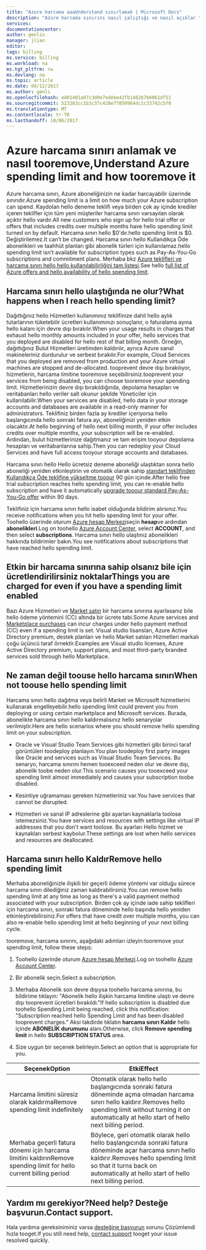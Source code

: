 ```yaml
---
title: "Azure harcama aaaUnderstand sınırlamak | Microsoft Docs"
description: "Azure harcama sınırını nasıl çalıştığı ve nasıl açıklar tooremove,"
services: 
documentationcenter: 
author: genlin
manager: jlian
editor: 
tags: billing
ms.service: billing
ms.workload: na
ms.tgt_pltfrm: na
ms.devlang: na
ms.topic: article
ms.date: 04/12/2017
ms.author: genli
ms.openlocfilehash: ed01401a07c3d0e7edebe42fb1482b7b60b1df51
ms.sourcegitcommit: 523283cc1b3c37c428e77850964dc1c33742c5f0
ms.translationtype: MT
ms.contentlocale: tr-TR
ms.lasthandoff: 10/06/2017
---
```

# <a name="understand-azure-spending-limit-and-how-tooremove-it"></a><span data-ttu-id="d7561-103">Azure harcama sınırı anlamak ve nasıl tooremove,</span><span class="sxs-lookup"><span data-stu-id="d7561-103">Understand Azure spending limit and how tooremove it</span></span>

<span data-ttu-id="d7561-104">Azure harcama sınırı, Azure aboneliğinizin ne kadar harcayabilir üzerinde sınırıdır.</span><span class="sxs-lookup"><span data-stu-id="d7561-104">Azure spending limit is a limit on how much your Azure subscription can spend.</span></span> <span data-ttu-id="d7561-105">Kaydolan hello deneme teklifi veya birden çok ay içinde krediler içeren teklifler için tüm yeni müşteriler harcama sınırı varsayılan olarak açıktır hello vardır.</span><span class="sxs-lookup"><span data-stu-id="d7561-105">All new customers who sign up for hello trial offer or offers that includes credits over multiple months have hello spending limit turned on by default.</span></span> <span data-ttu-id="d7561-106">Harcama sınırı hello $0'dır.</span><span class="sxs-lookup"><span data-stu-id="d7561-106">hello spending limit is $0.</span></span> <span data-ttu-id="d7561-107">Değiştirilemez.</span><span class="sxs-lookup"><span data-stu-id="d7561-107">It can’t be changed.</span></span> <span data-ttu-id="d7561-108">Harcama sınırı hello Kullandıkça Öde abonelikleri ve taahhüt planları gibi abonelik türleri için kullanılamaz.</span><span class="sxs-lookup"><span data-stu-id="d7561-108">hello spending limit isn’t available for subscription types such as Pay-As-You-Go subscriptions and commitment plans.</span></span> <span data-ttu-id="d7561-109">Merhaba bkz [Azure teklifleri ve harcama sınırı hello hello kullanılabilirliğini tam listesi](https://azure.microsoft.com/support/legal/offer-details/).</span><span class="sxs-lookup"><span data-stu-id="d7561-109">See hello [full list of Azure offers and hello availability of hello spending limit](https://azure.microsoft.com/support/legal/offer-details/).</span></span>

## <a name="what-happens-when-i-reach-hello-spending-limit"></a><span data-ttu-id="d7561-110">Harcama sınırı hello ulaştığında ne olur?</span><span class="sxs-lookup"><span data-stu-id="d7561-110">What happens when I reach hello spending limit?</span></span>

<span data-ttu-id="d7561-111">Dağıttığınız hello Hizmetleri kullanımınız teklifinize dahil hello aylık tutarlarının tüketebilir ücretleri kullanımınızı sonuçlanır, o faturalama ayına hello kalanı için devre dışı bırakılır.</span><span class="sxs-lookup"><span data-stu-id="d7561-111">When your usage results in charges that exhaust hello monthly amounts included in your offer, hello services that you deployed are disabled for hello rest of that billing month.</span></span> <span data-ttu-id="d7561-112">Örneğin, dağıttığınız Bulut Hizmetleri üretimden kaldırılır, ayrıca Azure sanal makineleriniz durdurulur ve serbest bırakılır.</span><span class="sxs-lookup"><span data-stu-id="d7561-112">For example, Cloud Services that you deployed are removed from production and your Azure virtual machines are stopped and de-allocated.</span></span> <span data-ttu-id="d7561-113">tooprevent devre dışı bırakılıyor, hizmetlerin, harcama limitine tooremove seçebilirsiniz.</span><span class="sxs-lookup"><span data-stu-id="d7561-113">tooprevent your services from being disabled, you can choose tooremove your spending limit.</span></span> <span data-ttu-id="d7561-114">Hizmetlerinizin devre dışı bırakıldığında, depolama hesapları ve veritabanları hello veriler salt okunur şekilde Yöneticiler için kullanılabilir.</span><span class="sxs-lookup"><span data-stu-id="d7561-114">When your services are disabled, hello data in your storage accounts and databases are available in a read-only manner for administrators.</span></span> <span data-ttu-id="d7561-115">Teklifiniz birden fazla ay krediler içeriyorsa hello başlangıcında hello sonraki fatura ayı, aboneliğinizi yeniden etkin olacaktır.</span><span class="sxs-lookup"><span data-stu-id="d7561-115">At hello beginning of hello next billing month, if your offer includes credits over multiple months, your subscription will be re-enabled.</span></span> <span data-ttu-id="d7561-116">Ardından, bulut hizmetlerinize dağıtmanız ve tam erişim tooyour depolama hesapları ve veritabanlarına sahip.</span><span class="sxs-lookup"><span data-stu-id="d7561-116">Then you can redeploy your Cloud Services and have full access tooyour storage accounts and databases.</span></span>

<span data-ttu-id="d7561-117">Harcama sınırı hello Hello ücretsiz deneme aboneliği ulaştıktan sonra hello aboneliği yeniden etkinleştirin ve otomatik olarak sahip [standart teklifinden Kullandıkça Öde teklifine yükseltme tooour](billing-upgrade-azure-subscription.md) 90 gün içinde.</span><span class="sxs-lookup"><span data-stu-id="d7561-117">After hello free trial subscription reaches hello spending limit, you can re-enable hello subscription and have it automatically [upgrade tooour standard Pay-As-You-Go offer](billing-upgrade-azure-subscription.md) within 90 days.</span></span>

<span data-ttu-id="d7561-118">Teklifiniz için harcama sınırı hello isabet olduğunda bildirim alırsınız.</span><span class="sxs-lookup"><span data-stu-id="d7561-118">You receive notifications when you hit hello spending limit for your offer.</span></span> <span data-ttu-id="d7561-119">Toohello üzerinde oturum [Azure hesap Merkezi](https://account.windowsazure.com)seçin **hesap**ve ardından **abonelikleri**.</span><span class="sxs-lookup"><span data-stu-id="d7561-119">Log on toohello [Azure Account Center](https://account.windowsazure.com), select **ACCOUNT**, and then select **subscriptions**.</span></span> <span data-ttu-id="d7561-120">Harcama sınırı hello ulaştınız abonelikleri hakkında bildirimler bakın.</span><span class="sxs-lookup"><span data-stu-id="d7561-120">You see notifications about subscriptions that have reached hello spending limit.</span></span>

## <a name="things-you-are-charged-for-even-if-you-have-a-spending-limit-enabled"></a><span data-ttu-id="d7561-121">Etkin bir harcama sınırına sahip olsanız bile için ücretlendirilirsiniz noktalar</span><span class="sxs-lookup"><span data-stu-id="d7561-121">Things you are charged for even if you have a spending limit enabled</span></span>

<span data-ttu-id="d7561-122">Bazı Azure Hizmetleri ve [Market satın](https://azure.microsoft.com/marketplace/) bir harcama sınırına ayarlasanız bile hello ödeme yöntemini (CC) altında bir ücrete tabi.</span><span class="sxs-lookup"><span data-stu-id="d7561-122">Some Azure services and [Marketplace purchases](https://azure.microsoft.com/marketplace/) can incur charges under hello payment method (CC) even if a spending limit is set.</span></span> <span data-ttu-id="d7561-123">Visual studio lisansları, Azure Active Directory premium, destek planları ve hello Market satılan Hizmetleri markalı çoğu üçüncü taraf örnektir.</span><span class="sxs-lookup"><span data-stu-id="d7561-123">Examples are Visual studio licenses, Azure Active Directory premium, support plans, and most third-party branded services sold through hello Marketplace.</span></span>


## <a name="when-not-toouse-hello-spending-limit"></a><span data-ttu-id="d7561-124">Ne zaman değil toouse hello harcama sınırı</span><span class="sxs-lookup"><span data-stu-id="d7561-124">When not toouse hello spending limit</span></span>

<span data-ttu-id="d7561-125">Harcama sınırı hello dağıtma veya belirli Market ve Microsoft hizmetlerini kullanarak engelleyebilir.</span><span class="sxs-lookup"><span data-stu-id="d7561-125">hello spending limit could prevent you from deploying or using certain marketplace and Microsoft services.</span></span> <span data-ttu-id="d7561-126">Burada, abonelikte harcama sınırı hello kaldırmalısınız hello senaryolar verilmiştir.</span><span class="sxs-lookup"><span data-stu-id="d7561-126">Here are hello scenarios where you should remove hello spending limit on your subscription.</span></span>

- <span data-ttu-id="d7561-127">Oracle ve Visual Studio Team Services gibi hizmetleri gibi birinci taraf görüntüleri toodeploy planlayın.</span><span class="sxs-lookup"><span data-stu-id="d7561-127">You plan toodeploy first party images like Oracle and services such as Visual Studio Team Services.</span></span> <span data-ttu-id="d7561-128">Bu senaryo, harcama sınırını hemen tooexceed neden olur ve devre dışı, abonelik toobe neden olur.</span><span class="sxs-lookup"><span data-stu-id="d7561-128">This scenario causes you tooexceed your spending limit almost immediately and causes your subscription toobe disabled.</span></span>

- <span data-ttu-id="d7561-129">Kesintiye uğramaması gereken hizmetleriniz var.</span><span class="sxs-lookup"><span data-stu-id="d7561-129">You have services that cannot be disrupted.</span></span>

- <span data-ttu-id="d7561-130">Hizmetleri ve sanal IP adreslerine gibi ayarları kaynaklarla toolose istemezsiniz.</span><span class="sxs-lookup"><span data-stu-id="d7561-130">You have services and resources with settings like virtual IP addresses that you don't want toolose.</span></span> <span data-ttu-id="d7561-131">Bu ayarları Hello hizmet ve kaynakları serbest kaybolur.</span><span class="sxs-lookup"><span data-stu-id="d7561-131">These settings are lost when hello services and resources are deallocated.</span></span>


## <a name="remove-hello-spending-limit"></a><span data-ttu-id="d7561-132">Harcama sınırı hello Kaldır</span><span class="sxs-lookup"><span data-stu-id="d7561-132">Remove hello spending limit</span></span>

<span data-ttu-id="d7561-133">Merhaba aboneliğinizle ilişkili bir geçerli ödeme yöntemi var olduğu sürece harcama sınırı dilediğiniz zaman kaldırabilirsiniz.</span><span class="sxs-lookup"><span data-stu-id="d7561-133">You can remove hello spending limit at any time as long as there's a valid payment method associated with your subscription.</span></span> <span data-ttu-id="d7561-134">Birden çok ay içinde iade sahip teklifleri için harcama sınırı, sonraki fatura döneminde hello başında hello yeniden etkinleştirebilirsiniz.</span><span class="sxs-lookup"><span data-stu-id="d7561-134">For offers that have credit over multiple months, you can also re-enable hello spending limit at hello beginning of your next billing cycle.</span></span>

<span data-ttu-id="d7561-135">tooremove, harcama sınırını, aşağıdaki adımları izleyin:</span><span class="sxs-lookup"><span data-stu-id="d7561-135">tooremove your spending limit, follow these steps:</span></span>

1. <span data-ttu-id="d7561-136">Toohello üzerinde oturum [Azure hesap Merkezi](https://account.windowsazure.com).</span><span class="sxs-lookup"><span data-stu-id="d7561-136">Log on toohello [Azure Account Center](https://account.windowsazure.com).</span></span>

2. <span data-ttu-id="d7561-137">Bir abonelik seçin.</span><span class="sxs-lookup"><span data-stu-id="d7561-137">Select a subscription.</span></span>

3. <span data-ttu-id="d7561-138">Merhaba Abonelik son devre dışıysa toohello harcama sınırına, bu bildirime tıklayın: "Abonelik hello ilişkin harcama limitine ulaştı ve devre dışı tooprevent ücretleri bırakıldı."</span><span class="sxs-lookup"><span data-stu-id="d7561-138">If hello subscription is disabled due toohello Spending Limit being reached, click this notification: "Subscription reached hello Spending Limit and has been disabled tooprevent charges."</span></span> <span data-ttu-id="d7561-139">Aksi takdirde tıklatın **harcama sınırı Kaldır** hello içinde **ABONELİK durumunu** alanı.</span><span class="sxs-lookup"><span data-stu-id="d7561-139">Otherwise, click **Remove spending limit** in hello **SUBSCRIPTION STATUS** area.</span></span>

4. <span data-ttu-id="d7561-140">Size uygun bir seçenek belirleyin.</span><span class="sxs-lookup"><span data-stu-id="d7561-140">Select an option that is appropriate for you.</span></span>

|<span data-ttu-id="d7561-141">Seçenek</span><span class="sxs-lookup"><span data-stu-id="d7561-141">Option</span></span>|<span data-ttu-id="d7561-142">Etki</span><span class="sxs-lookup"><span data-stu-id="d7561-142">Effect</span></span>|
|-------|-----|
|<span data-ttu-id="d7561-143">Harcama limitini süresiz olarak kaldırma</span><span class="sxs-lookup"><span data-stu-id="d7561-143">Remove spending limit indefinitely</span></span>|<span data-ttu-id="d7561-144">Otomatik olarak hello hello başlangıcında sonraki fatura döneminde açma olmadan harcama sınırı hello kaldırır.</span><span class="sxs-lookup"><span data-stu-id="d7561-144">Removes hello spending limit without turning it on automatically at hello start of hello next billing period.</span></span>|
|<span data-ttu-id="d7561-145">Merhaba geçerli fatura dönemi için harcama limitini kaldırın</span><span class="sxs-lookup"><span data-stu-id="d7561-145">Remove spending limit for hello current billing period</span></span>|<span data-ttu-id="d7561-146">Böylece, geri otomatik olarak hello hello başlangıcında sonraki fatura döneminde açar harcama sınırı hello kaldırır.</span><span class="sxs-lookup"><span data-stu-id="d7561-146">Removes hello spending limit so that it turns back on automatically at hello start of hello next billing period.</span></span>|

## <a name="need-help-contact-support"></a><span data-ttu-id="d7561-147">Yardım mı gerekiyor?</span><span class="sxs-lookup"><span data-stu-id="d7561-147">Need help?</span></span> <span data-ttu-id="d7561-148">Desteğe başvurun.</span><span class="sxs-lookup"><span data-stu-id="d7561-148">Contact support.</span></span>
<span data-ttu-id="d7561-149">Hala yardıma gereksiniminiz varsa [desteğine başvurun](https://portal.azure.com/?#blade/Microsoft_Azure_Support/HelpAndSupportBlade) sorunu Çözümlendi hızla tooget.</span><span class="sxs-lookup"><span data-stu-id="d7561-149">If you still need help, [contact support](https://portal.azure.com/?#blade/Microsoft_Azure_Support/HelpAndSupportBlade) tooget your issue resolved quickly.</span></span>
